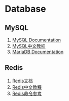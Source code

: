 Database
====================


MySQL
--------------------
1. [MySQL Documentation](https://dev.mysql.com/doc/)
2. [MySQL中文教程](http://www.runoob.com/mysql/mysql-tutorial.html)
3. [MariaDB Documentation](https://mariadb.com/kb/en/library/documentation/)


Redis
--------------------
1. [Redis文档](https://redis.io/documentation)
2. [Redis中文教程](http://www.runoob.com/redis/redis-tutorial.html)
3. [Redis命令参考](http://redisdoc.com/)

